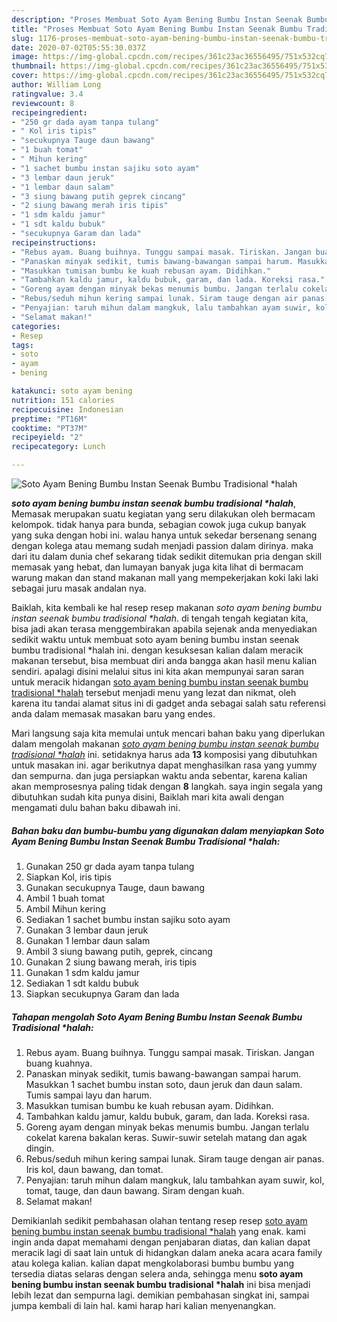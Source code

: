 ```yaml
---
description: "Proses Membuat Soto Ayam Bening Bumbu Instan Seenak Bumbu Tradisional *halah, Anti Gagal"
title: "Proses Membuat Soto Ayam Bening Bumbu Instan Seenak Bumbu Tradisional *halah, Anti Gagal"
slug: 1176-proses-membuat-soto-ayam-bening-bumbu-instan-seenak-bumbu-tradisional-halah-anti-gagal
date: 2020-07-02T05:55:30.037Z
image: https://img-global.cpcdn.com/recipes/361c23ac36556495/751x532cq70/soto-ayam-bening-bumbu-instan-seenak-bumbu-tradisional-halah-foto-resep-utama.jpg
thumbnail: https://img-global.cpcdn.com/recipes/361c23ac36556495/751x532cq70/soto-ayam-bening-bumbu-instan-seenak-bumbu-tradisional-halah-foto-resep-utama.jpg
cover: https://img-global.cpcdn.com/recipes/361c23ac36556495/751x532cq70/soto-ayam-bening-bumbu-instan-seenak-bumbu-tradisional-halah-foto-resep-utama.jpg
author: William Long
ratingvalue: 3.4
reviewcount: 8
recipeingredient:
- "250 gr dada ayam tanpa tulang"
- " Kol iris tipis"
- "secukupnya Tauge daun bawang"
- "1 buah tomat"
- " Mihun kering"
- "1 sachet bumbu instan sajiku soto ayam"
- "3 lembar daun jeruk"
- "1 lembar daun salam"
- "3 siung bawang putih geprek cincang"
- "2 siung bawang merah iris tipis"
- "1 sdm kaldu jamur"
- "1 sdt kaldu bubuk"
- "secukupnya Garam dan lada"
recipeinstructions:
- "Rebus ayam. Buang buihnya. Tunggu sampai masak. Tiriskan. Jangan buang kuahnya."
- "Panaskan minyak sedikit, tumis bawang-bawangan sampai harum. Masukkan 1 sachet bumbu instan soto, daun jeruk dan daun salam. Tumis sampai layu dan harum."
- "Masukkan tumisan bumbu ke kuah rebusan ayam. Didihkan."
- "Tambahkan kaldu jamur, kaldu bubuk, garam, dan lada. Koreksi rasa."
- "Goreng ayam dengan minyak bekas menumis bumbu. Jangan terlalu cokelat karena bakalan keras. Suwir-suwir setelah matang dan agak dingin."
- "Rebus/seduh mihun kering sampai lunak. Siram tauge dengan air panas. Iris kol, daun bawang, dan tomat."
- "Penyajian: taruh mihun dalam mangkuk, lalu tambahkan ayam suwir, kol, tomat, tauge, dan daun bawang. Siram dengan kuah."
- "Selamat makan!"
categories:
- Resep
tags:
- soto
- ayam
- bening

katakunci: soto ayam bening 
nutrition: 151 calories
recipecuisine: Indonesian
preptime: "PT16M"
cooktime: "PT37M"
recipeyield: "2"
recipecategory: Lunch

---
```



![Soto Ayam Bening Bumbu Instan Seenak Bumbu Tradisional *halah](https://img-global.cpcdn.com/recipes/361c23ac36556495/751x532cq70/soto-ayam-bening-bumbu-instan-seenak-bumbu-tradisional-halah-foto-resep-utama.jpg)

<b><i>soto ayam bening bumbu instan seenak bumbu tradisional *halah</i></b>, Memasak merupakan suatu kegiatan yang seru dilakukan oleh bermacam kelompok. tidak hanya para bunda, sebagian cowok juga cukup banyak yang suka dengan hobi ini. walau hanya untuk sekedar bersenang senang dengan kolega atau memang sudah menjadi passion dalam dirinya. maka dari itu dalam dunia chef sekarang tidak sedikit ditemukan pria dengan skill memasak yang hebat, dan lumayan banyak juga kita lihat di bermacam warung makan dan stand makanan mall yang mempekerjakan koki laki laki sebagai juru masak andalan nya.



Baiklah, kita kembali ke hal resep resep makanan <i>soto ayam bening bumbu instan seenak bumbu tradisional *halah</i>. di tengah tengah kegiatan kita, bisa jadi akan terasa menggembirakan apabila sejenak anda menyediakan sedikit waktu untuk membuat soto ayam bening bumbu instan seenak bumbu tradisional *halah ini. dengan kesuksesan kalian dalam meracik makanan tersebut, bisa membuat diri anda bangga akan hasil menu kalian sendiri. apalagi disini melalui situs ini kita akan mempunyai saran saran untuk meracik hidangan <u>soto ayam bening bumbu instan seenak bumbu tradisional *halah</u> tersebut menjadi menu yang lezat dan nikmat, oleh karena itu tandai alamat situs ini di gadget anda sebagai salah satu referensi anda dalam memasak masakan baru yang endes.


Mari langsung saja kita memulai untuk mencari bahan baku yang diperlukan dalam mengolah makanan <u><i>soto ayam bening bumbu instan seenak bumbu tradisional *halah</i></u> ini. setidaknya harus ada <b>13</b> komposisi yang dibutuhkan untuk masakan ini. agar berikutnya dapat menghasilkan rasa yang yummy dan sempurna. dan juga persiapkan waktu anda sebentar, karena kalian akan memprosesnya paling tidak dengan <b>8</b> langkah. saya ingin segala yang dibutuhkan sudah kita punya disini, Baiklah mari kita awali dengan mengamati dulu bahan baku dibawah ini.

<!--inarticleads1-->

##### Bahan baku dan bumbu-bumbu yang digunakan dalam menyiapkan Soto Ayam Bening Bumbu Instan Seenak Bumbu Tradisional *halah:

1. Gunakan 250 gr dada ayam tanpa tulang
1. Siapkan  Kol, iris tipis
1. Gunakan secukupnya Tauge, daun bawang
1. Ambil 1 buah tomat
1. Ambil  Mihun kering
1. Sediakan 1 sachet bumbu instan sajiku soto ayam
1. Gunakan 3 lembar daun jeruk
1. Gunakan 1 lembar daun salam
1. Ambil 3 siung bawang putih, geprek, cincang
1. Gunakan 2 siung bawang merah, iris tipis
1. Gunakan 1 sdm kaldu jamur
1. Sediakan 1 sdt kaldu bubuk
1. Siapkan secukupnya Garam dan lada




<!--inarticleads2-->

##### Tahapan mengolah Soto Ayam Bening Bumbu Instan Seenak Bumbu Tradisional *halah:

1. Rebus ayam. Buang buihnya. Tunggu sampai masak. Tiriskan. Jangan buang kuahnya.
1. Panaskan minyak sedikit, tumis bawang-bawangan sampai harum. Masukkan 1 sachet bumbu instan soto, daun jeruk dan daun salam. Tumis sampai layu dan harum.
1. Masukkan tumisan bumbu ke kuah rebusan ayam. Didihkan.
1. Tambahkan kaldu jamur, kaldu bubuk, garam, dan lada. Koreksi rasa.
1. Goreng ayam dengan minyak bekas menumis bumbu. Jangan terlalu cokelat karena bakalan keras. Suwir-suwir setelah matang dan agak dingin.
1. Rebus/seduh mihun kering sampai lunak. Siram tauge dengan air panas. Iris kol, daun bawang, dan tomat.
1. Penyajian: taruh mihun dalam mangkuk, lalu tambahkan ayam suwir, kol, tomat, tauge, dan daun bawang. Siram dengan kuah.
1. Selamat makan!




Demikianlah sedikit pembahasan olahan tentang resep resep <u>soto ayam bening bumbu instan seenak bumbu tradisional *halah</u> yang enak. kami ingin anda dapat memahami dengan penjabaran diatas, dan kalian dapat meracik lagi di saat lain untuk di hidangkan dalam aneka acara acara family atau kolega kalian. kalian dapat mengkolaborasi bumbu bumbu yang tersedia diatas selaras dengan selera anda, sehingga menu <b>soto ayam bening bumbu instan seenak bumbu tradisional *halah</b> ini bisa menjadi lebih lezat dan sempurna lagi. demikian pembahasan singkat ini, sampai jumpa kembali di lain hal. kami harap hari kalian menyenangkan.
